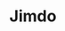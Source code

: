 ---
facebook: https://facebook.com/Jimdo
googleplus: https://plus.google.com/+JimdoUS
logohandle: jimdo
sort: jimdo
title: Jimdo
twitter: https://x.com/jimdo
website: https://www.jimdo.com/
youtube: https://youtube.com/jimdo
---
